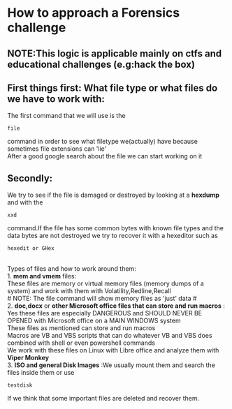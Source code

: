 # How to approach a Forensics challenge #

## NOTE:This logic is applicable mainly on ctfs and educational challenges (e.g:hack the box) ##

<h2>First things first: What file type or what files do we have to work with:</h2>
The first command that we will use is the

```
file
``` 

command in order to see what filetype we(actually) have because sometimes file extensions can 'lie'<br>
After a good google search about the file we can start working on it<br>
<h2>Secondly:</h2>
We try to see if the file is damaged or destroyed by looking at a <b>hexdump</b> and with the 

```
xxd
```
command.If the file has some common bytes with known file types and the data bytes are not destroyed we try to recover it with a hexeditor such as<br>

```
hexedit or GHex
```

<br>
Types of files and how to work around them:<br>
1. <b>mem and vmem</b> files:<br>
  These files are memory or virtual memory files (memory dumps of a system) and work with them with Volatility,Redline,Recall<br>
  # NOTE: The file command will show memory files as 'just' data # <br>
2. <b>doc,docx</b> or <b>other Microsoft office files that can store and run macros</b> :<br>
  Yes these files are especially DANGEROUS and SHOULD NEVER BE OPENED with Microsoft office on a MAIN WINDOWS system<br>
  These files as mentioned can store and run macros<br>
  Macros are VB and VBS scripts that can do whatever VB and VBS does combined with shell or even powershell commands<br>
  We work with these files on Linux with Libre office and analyze them with <b>Viper Monkey</b> <br>
3. <b>ISO and general Disk Images</b>  :We usually mount them and search the files inside them or use

```
testdisk
```

If we think that some important files are deleted and recover them.<br>

